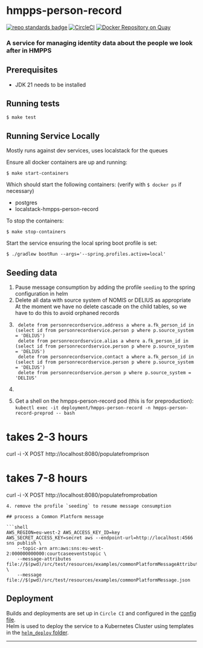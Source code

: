 # hmpps-person-record
[![repo standards badge](https://img.shields.io/badge/dynamic/json?color=blue&style=flat&logo=github&label=MoJ%20Compliant&query=%24.message&url=https%3A%2F%2Foperations-engineering-reports.cloud-platform.service.justice.gov.uk%2Fapi%2Fv1%2Fcompliant_public_repositories%2Fhmpps-person-record)](https://operations-engineering-reports.cloud-platform.service.justice.gov.uk/public-report/hmpps-person-record "Link to report")
[![CircleCI](https://circleci.com/gh/ministryofjustice/hmpps-person-record/tree/main.svg?style=svg)](https://circleci.com/gh/ministryofjustice/hmpps-person-record)
[![Docker Repository on Quay](https://quay.io/repository/hmpps/hmpps-person-record/status "Docker Repository on Quay")](https://quay.io/repository/hmpps/hmpps-person-record)

### A service for managing identity data about the people we look after in HMPPS

## Prerequisites
- JDK 21 needs to be installed

## Running tests
```
$ make test
```

## Running Service Locally

Mostly runs against dev services, uses localstack for the queues

Ensure all docker containers are up and running:

`$ make start-containers`

Which should start the following containers: (verify with `$ docker ps` if necessary)
- postgres
- localstack-hmpps-person-record

To stop the containers:

```
$ make stop-containers
```

Start the service ensuring the local spring boot profile is set:

`$ ./gradlew bootRun --args='--spring.profiles.active=local'`

## Seeding data

1. Pause message consumption by adding the profile `seeding` to the spring configuration in helm
2. Delete all data with source system of NOMIS or DELIUS as appropriate
    At the moment we have no delete cascade on the child tables, so we have to do this to avoid orphaned records
3. ```
    delete from personrecordservice.address a where a.fk_person_id in (select id from personrecordservice.person p where p.source_system = 'DELIUS')
    delete from personrecordservice.alias a where a.fk_person_id in (select id from personrecordservice.person p where p.source_system = 'DELIUS')
    delete from personrecordservice.contact a where a.fk_person_id in (select id from personrecordservice.person p where p.source_system = 'DELIUS')
    delete from personrecordservice.person p where p.source_system = 'DELIUS'
4. ```
3. Get a shell on the hmpps-person-record pod (this is for preproduction):
```kubectl exec -it deployment/hmpps-person-record -n hmpps-person-record-preprod -- bash```

# takes 2-3 hours
curl -i -X POST http://localhost:8080/populatefromprison 

# takes 7-8 hours
curl -i -X POST http://localhost:8080/populatefromprobation
```
4. remove the profile `seeding` to resume message consumption

## process a Common Platform message

```shell
AWS_REGION=eu-west-2 AWS_ACCESS_KEY_ID=key AWS_SECRET_ACCESS_KEY=secret aws --endpoint-url=http://localhost:4566 sns publish \
    --topic-arn arn:aws:sns:eu-west-2:000000000000:courtcaseeventstopic \
    --message-attributes file://$(pwd)/src/test/resources/examples/commonPlatformMessageAttributes.json \
    --message file://$(pwd)/src/test/resources/examples/commonPlatformMessage.json
```

## Deployment

Builds and deployments are set up in `Circle CI` and configured in the [config file](./.circleci/config.yml).  
Helm is used to deploy the service to a Kubernetes Cluster using templates in the [`helm_deploy` folder](./helm_deploy).

---

